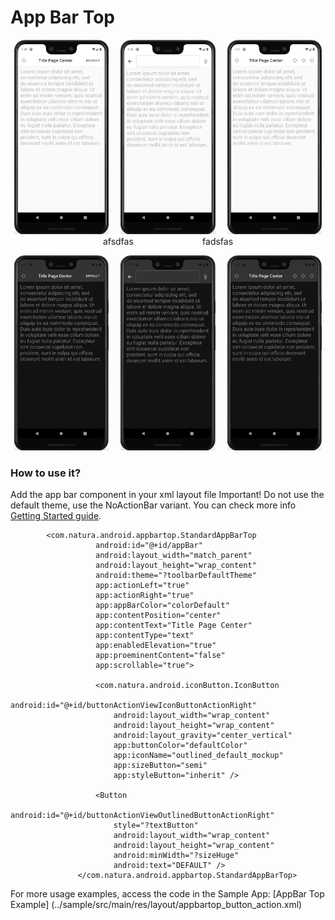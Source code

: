 # App Bar Top

<p align="center">
  <img alt="App Bar Top with Button" src="./images/appbartop_button.png" width="30%"> 
&nbsp; &nbsp; 
  <img alt="App Bar Top with Search" src="./images/appbartop_search.png" width="30%">
&nbsp; &nbsp;
  <img alt="App Bar Top with three Actions" src="./images/appbartop_threeactions.png" width="30%">
  afsdfas&nbsp; &nbsp;&nbsp; &nbsp;&nbsp; &nbsp;&nbsp; &nbsp;&nbsp; &nbsp;&nbsp; &nbsp;&nbsp; &nbsp;&nbsp; &nbsp;&nbsp; &nbsp;
fadsfas
</p>



<p align="center">
  <img alt="App Bar Top with Button, dark mode" src="./images/appbartop_button_dark.png" width="30%">
&nbsp; &nbsp;
  <img alt="App Bar Top with Search, dark mode" src="./images/appbartop_search_dark.png" width="30%">
&nbsp; &nbsp; 
  <img alt="App Bar Top with three Actions, dark mode" src="./images/appbartop_threeactions_dark.png" width="30%">
</p>

### How to use it?
Add the app bar component in your xml layout file
Important! Do not use the default theme, use the NoActionBar variant. You can check more info [Getting Started guide](getting-started.md).
```android
        <com.natura.android.appbartop.StandardAppBarTop
                   android:id="@+id/appBar"
                   android:layout_width="match_parent"
                   android:layout_height="wrap_content"
                   android:theme="?toolbarDefaultTheme"
                   app:actionLeft="true"
                   app:actionRight="true"
                   app:appBarColor="colorDefault"
                   app:contentPosition="center"
                   app:contentText="Title Page Center"
                   app:contentType="text"
                   app:enabledElevation="true"
                   app:proeminentContent="false"
                   app:scrollable="true">
       
                   <com.natura.android.iconButton.IconButton
                       android:id="@+id/buttonActionViewIconButtonActionRight"
                       android:layout_width="wrap_content"
                       android:layout_height="wrap_content"
                       android:layout_gravity="center_vertical"
                       app:buttonColor="defaultColor"
                       app:iconName="outlined_default_mockup"
                       app:sizeButton="semi"
                       app:styleButton="inherit" />
       
                   <Button
                       android:id="@+id/buttonActionViewOutlinedButtonActionRight"
                       style="?textButton"
                       android:layout_width="wrap_content"
                       android:layout_height="wrap_content"
                       android:minWidth="?sizeHuge"
                       android:text="DEFAULT" />
               </com.natura.android.appbartop.StandardAppBarTop>
```
For more usage examples, access the code in the Sample App: [AppBar Top Example] (../sample/src/main/res/layout/appbartop_button_action.xml)



